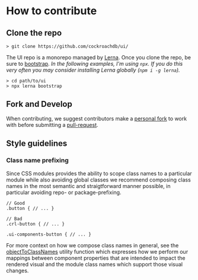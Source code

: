 # How to contribute

## Clone the repo

```
> git clone https://github.com/cockroachdb/ui/
```

The UI repo is a monorepo managed by [Lerna](https://lerna.js.org/). Once you clone the repo, be sure to [bootstrap](https://github.com/lerna/lerna/tree/master/commands/bootstrap). _In the following examples, I'm using `npx`. If you do this very often you may consider installing Lerna globally (`npm i -g lerna`)._

```
> cd path/to/ui
> npx lerna bootstrap
```

## Fork and Develop

When contributing, we suggest contributors make a [personal fork](https://help.github.com/en/github/collaborating-with-issues-and-pull-requests/working-with-forks) to work with before submitting a [pull-request](https://help.github.com/en/github/collaborating-with-issues-and-pull-requests/proposing-changes-to-your-work-with-pull-requests).

## Style guidelines

### Class name prefixing

Since CSS modules provides the ability to scope class names to a particular module while also avoiding global classes we recommend composing class names in the most semantic and straigtforward manner possible, in particular avoiding repo- or package-prefixing.

```
// Good
.button { // ... }

// Bad
.crl-button { // ... }

.ui-components-button { // ... }
```

For more context on how we compose class names in general, see the [objectToClassNames](https://github.com/cockroachdb/ui/blob/master/packages/ui-components/src/utils/objectToClassnames.ts) utility function which expresses how we perform our mappings between component properties that are intended to impact the rendered visual and the module class names which support those visual changes.
